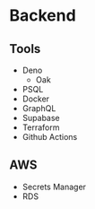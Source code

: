 
# Backend

## Tools

- Deno
  - Oak
- PSQL
- Docker
- GraphQL
- Supabase
- Terraform
- Github Actions


## AWS

- Secrets Manager
- RDS

